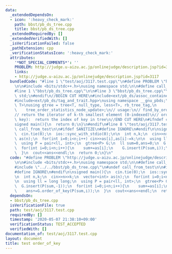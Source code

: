 ```yaml
---
data:
  _extendedDependsOn:
  - icon: ':heavy_check_mark:'
    path: bbst/pb_ds_tree.cpp
    title: bbst/pb_ds_tree.cpp
  _extendedRequiredBy: []
  _extendedVerifiedWith: []
  _isVerificationFailed: false
  _pathExtension: cpp
  _verificationStatusIcon: ':heavy_check_mark:'
  attributes:
    '*NOT_SPECIAL_COMMENTS*': ''
    PROBLEM: http://judge.u-aizu.ac.jp/onlinejudge/description.jsp?id=3117
    links:
    - http://judge.u-aizu.ac.jp/onlinejudge/description.jsp?id=3117
  bundledCode: "#line 1 \"test/aoj/3117.test.cpp\"\n#define PROBLEM \"http://judge.u-aizu.ac.jp/onlinejudge/description.jsp?id=3117\"\
    \n\n#include <bits/stdc++.h>\nusing namespace std;\n\n#define call_from_test\n\
    #line 1 \"bbst/pb_ds_tree.cpp\"\n\n#line 3 \"bbst/pb_ds_tree.cpp\"\nusing namespace\
    \ std;\n#endif\n//BEGIN CUT HERE\n#include<ext/pb_ds/assoc_container.hpp>\n#include<ext/pb_ds/tree_policy.hpp>\n\
    #include<ext/pb_ds/tag_and_trait.hpp>\nusing namespace __gnu_pbds;\ntemplate <typename\
    \ T>\nusing gtree = tree<T, null_type, less<T>, rb_tree_tag,\n               \
    \    tree_order_statistics_node_update>;\n// usage:\n// find_by_order(int k):\n\
    // return the iterator of k-th smallest element (0-indexed)\n// order_of_key(T\
    \ key):  return the index of key in tree\n//END CUT HERE\n#ifndef call_from_test\n\
    signed main(){\n  return 0;\n}\n#endif\n#line 8 \"test/aoj/3117.test.cpp\"\n#undef\
    \ call_from_test\n\n#ifdef SANITIZE\n#define IGNORE\n#endif\n\nsigned main(){\n\
    \  cin.tie(0);\n  ios::sync_with_stdio(0);\n\n  int n,k;\n  cin>>n>>k;\n  vector<int>\
    \ as(n);\n  for(int i=0;i<n;i++) cin>>as[i],as[i]-=k;\n\n  using ll = long long;\n\
    \  using P = pair<ll, int>;\n  gtree<P> G;\n  ll sum=0,ans=0;\n  G.insert(P(sum,-1));\n\
    \  for(int i=0;i<n;i++){\n    sum+=as[i];\n    G.insert(P(sum,i));\n    ans+=G.order_of_key(P(sum,i));\n\
    \  }\n  cout<<ans<<endl;\n  return 0;\n}\n"
  code: "#define PROBLEM \"http://judge.u-aizu.ac.jp/onlinejudge/description.jsp?id=3117\"\
    \n\n#include <bits/stdc++.h>\nusing namespace std;\n\n#define call_from_test\n\
    #include \"../../bbst/pb_ds_tree.cpp\"\n#undef call_from_test\n\n#ifdef SANITIZE\n\
    #define IGNORE\n#endif\n\nsigned main(){\n  cin.tie(0);\n  ios::sync_with_stdio(0);\n\
    \n  int n,k;\n  cin>>n>>k;\n  vector<int> as(n);\n  for(int i=0;i<n;i++) cin>>as[i],as[i]-=k;\n\
    \n  using ll = long long;\n  using P = pair<ll, int>;\n  gtree<P> G;\n  ll sum=0,ans=0;\n\
    \  G.insert(P(sum,-1));\n  for(int i=0;i<n;i++){\n    sum+=as[i];\n    G.insert(P(sum,i));\n\
    \    ans+=G.order_of_key(P(sum,i));\n  }\n  cout<<ans<<endl;\n  return 0;\n}\n"
  dependsOn:
  - bbst/pb_ds_tree.cpp
  isVerificationFile: true
  path: test/aoj/3117.test.cpp
  requiredBy: []
  timestamp: '2020-05-07 21:38:10+09:00'
  verificationStatus: TEST_ACCEPTED
  verifiedWith: []
documentation_of: test/aoj/3117.test.cpp
layout: document
title: test order_of_key
---
```

